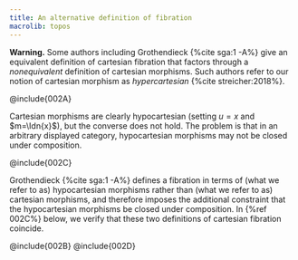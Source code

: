 ```yaml
---
title: An alternative definition of fibration
macrolib: topos
---
```


**Warning.** Some authors including Grothendieck {%cite sga:1 -A%} give an
equivalent definition of cartesian fibration that factors through a
*nonequivalent* definition of cartesian morphisms. Such authors refer to our
notion of cartesian morphism as *hypercartesian* {%cite streicher:2018%}.

@include{002A}

Cartesian morphisms are clearly hypocartesian (setting $u=x$ and $m=\Idn{x}$),
but the converse does not hold. The problem is that in an arbitrary displayed
category, hypocartesian morphisms may not be closed under composition.

@include{002C}

Grothendieck {%cite sga:1 -A%} defines a fibration in terms of (what we refer
to as) hypocartesian morphisms rather than (what we refer to as) cartesian
morphisms, and therefore imposes the additional constraint that the
hypocartesian morphisms be closed under composition. In {%ref 002C%} below, we
verify that these two definitions of cartesian fibration coincide.

@include{002B}
@include{002D}

